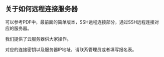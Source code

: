 ## 关于如何远程连接服务器

可以参考PDF中，最前面的简单版本，SSH远程连接部分，通过SSH远程连接对应的服务器。

我们提供了云服务器供大家操作。

对应的连接密钥以及服务器IP地址，请联系管理员或者填写报名表。
